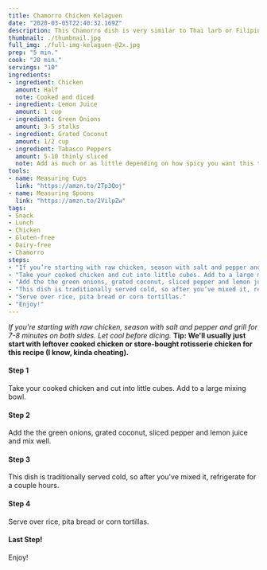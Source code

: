 ```yaml
---
title: Chamorro Chicken Kelaguen
date: "2020-03-05T22:40:32.169Z"
description: This Chamorro dish is very similar to Thai larb or Filipino sisig (and it's super easy to make!).
thumbnail: ./thumbnail.jpg
full_img: ./full-img-kelaguen-@2x.jpg
prep: "5 min."
cook: "20 min."
servings: "10"
ingredients:
- ingredient: Chicken
  amount: Half
  note: Cooked and diced
- ingredient: Lemon Juice
  amount: 1 cup
- ingredient: Green Onions
  amount: 3-5 stalks
- ingredient: Grated Coconut
  amount: 1/2 cup
- ingredient: Tabasco Peppers
  amount: 5-10 thinly sliced
  note: Add as much or as little depending on how spicy you want this to be
tools:
- name: Measuring Cups
  link: "https://amzn.to/2Tp3Qoj"
- name: Measuring Spoons
  link: "https://amzn.to/2VilpZw"
tags:
- Snack
- Lunch
- Chicken
- Gluten-free
- Dairy-free
- Chamorro
steps:
- "If you’re starting with raw chicken, season with salt and pepper and grill for 7-8 minutes on both sides. Let cool before shredding. Tip: We’ll usually just start with leftover cooked chicken or store-bought rotisserie chicken for this recipe (I know, kinda cheating)."
- "Take your cooked chicken and cut into little cubes. Add to a large mixing bowl."
- "Add the the green onions, grated coconut, sliced pepper and lemon juice and mix well."
- "This dish is traditionally served cold, so after you’ve mixed it, refrigerate for a couple hours."
- "Serve over rice, pita bread or corn tortillas."
- "Enjoy!"
---
```


*If you're starting with raw chicken, season with salt and pepper and grill for 7-8 minutes on both sides. Let cool before dicing.* 
**Tip: We'll usually just start with leftover cooked chicken or store-bought rotisserie chicken for this recipe (I know, kinda cheating).**

#### Step 1

Take your cooked chicken and cut into little cubes. Add to a large mixing bowl.

#### Step 2

Add the the green onions, grated coconut, sliced pepper and lemon juice and mix well.

#### Step 3

This dish is traditionally served cold, so after you've mixed it, refrigerate for a couple hours.

#### Step 4

Serve over rice, pita bread or corn tortillas.

#### Last Step!

Enjoy!